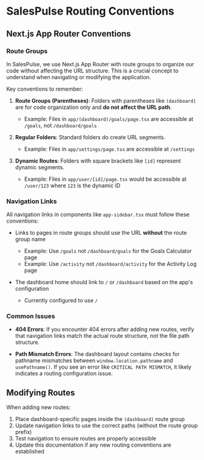 # SalesPulse Routing Conventions

## Next.js App Router Conventions

### Route Groups

In SalesPulse, we use Next.js App Router with route groups to organize our code without affecting the URL structure. This is a crucial concept to understand when navigating or modifying the application.

Key conventions to remember:

1. **Route Groups (Parentheses)**: Folders with parentheses like `(dashboard)` are for code organization only and **do not affect the URL path**.
   - Example: Files in `app/(dashboard)/goals/page.tsx` are accessible at `/goals`, not `/dashboard/goals`

2. **Regular Folders**: Standard folders do create URL segments.
   - Example: Files in `app/settings/page.tsx` are accessible at `/settings`

3. **Dynamic Routes**: Folders with square brackets like `[id]` represent dynamic segments.
   - Example: Files in `app/user/[id]/page.tsx` would be accessible at `/user/123` where `123` is the dynamic ID

### Navigation Links

All navigation links in components like `app-sidebar.tsx` must follow these conventions:

- Links to pages in route groups should use the URL **without** the route group name
  - Example: Use `/goals` not `/dashboard/goals` for the Goals Calculator page
  - Example: Use `/activity` not `/dashboard/activity` for the Activity Log page

- The dashboard home should link to `/` or `/dashboard` based on the app's configuration
  - Currently configured to use `/`

### Common Issues

- **404 Errors**: If you encounter 404 errors after adding new routes, verify that navigation links match the actual route structure, not the file path structure.

- **Path Mismatch Errors**: The dashboard layout contains checks for pathname mismatches between `window.location.pathname` and `usePathname()`. If you see an error like `CRITICAL PATH MISMATCH`, it likely indicates a routing configuration issue.

## Modifying Routes

When adding new routes:

1. Place dashboard-specific pages inside the `(dashboard)` route group
2. Update navigation links to use the correct paths (without the route group prefix)
3. Test navigation to ensure routes are properly accessible
4. Update this documentation if any new routing conventions are established
